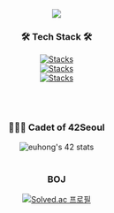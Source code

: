 
<div align=center>
<img src="https://capsule-render.vercel.app/api?type=waving&color=c1c5fe&height=250&section=header&text=Hi!👋%20I'm%20EunSeong&fontSize=60" />

  
  <h3> 🛠 Tech Stack 🛠 </h3>
  
  [![Stacks](https://skills.thijs.gg/icons?i=js,ts&theme=light)](https://skills.thijs.gg)
  <br>
  [![Stacks](https://skills.thijs.gg/icons?i=nodejs,mysql,mongo&theme=light)](https://skills.thijs.gg) 
  <br>
  [![Stacks](https://skills.thijs.gg/icons?i=nginx,aws,jenkins&theme=light)](https://skills.thijs.gg) 


  <br><br>
  
  <h3> 👨🏻‍💻 Cadet of 42Seoul </h3>
  
  ![euhong's 42 stats](https://badge42.vercel.app/api/v2/cl23agnmv001109mt7i4j1hsb/stats?cursusId=21&coalitionId=88)
  <br><br>


<h3> BOJ </h3>

[![Solved.ac 프로필](http://mazassumnida.wtf/api/v2/generate_badge?boj=dmstjd10)](https://solved.ac/dmstjd10)
</div>

